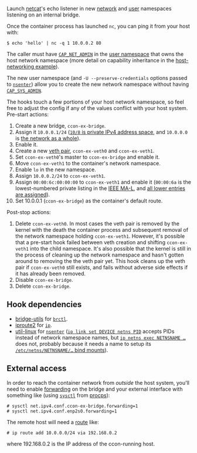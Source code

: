 Launch [netcat][]'s echo listener in new [network][namespaces.7] and
[user][user_namespaces.7] namespaces listening on an internal bridge.

Once the container process has launched `nc`, you can ping it from
your host with:

    $ echo 'hello' | nc -q 1 10.0.0.2 80

The caller must have [`CAP_NET_ADMIN`][capabilities.7] in the [user
namespace][user_namespaces.7] that owns the host network namespace
(more detail on capability inheritance in the [host-networking
example](../net-host-root)).

The new user namespace (and `-U --preserve-credentials` options passed
to [`nsenter`][nsenter.1]) allow you to create the new network
namespace without having [`CAP_SYS_ADMIN`][capabilities.7].

The hooks touch a few portions of your host network namespace, so feel
free to adjust the config if any of the values conflict with your host
system.  Pre-start actions:

1. Create a new bridge, `ccon-ex-bridge`.
2. Assign it `10.0.0.1/24` ([`10/8` is private IPv4 address
   space][rfc1918.3], and `10.0.0.0` is [the network as a
   whole][rfc922.7]).
3. Enable it.
4. Create a new [veth pair][namespaces.7], `ccon-ex-veth0` and
   `ccon-ex-veth1`.
5. Set `ccon-ex-veth0`'s master to `ccon-ex-bridge` and enable it.
6. Move `ccon-ex-veth1` to the container's network namespace.
8. Enable `lo` in the new namespace.
9. Assign `10.0.0.2/24` to `ccon-ex-veth1`.  
10. Assign `00:00:6c:00:00:00` to `ccon-ex-veth1` and enable it
    (`00:00:6a` is the lowest-numbered private listing in the [IEEE
    MA-L][MA-L], and [all lower entries are assigned][MA-L.txt]).
11. Set 10.0.0.1 (`ccon-ex-bridge`) as the container's default route.

Post-stop actions:

1. Delete `ccon-ex-veth0`.  In most cases the veth pair is removed by
   the kernel with the death the container process and subsequent
   removal of the network namespace holding `ccon-ex-veth1`.  However,
   it's possible that a pre-start hook failed between veth creation
   and shifting `ccon-ex-veth1` into the child namespace.  It's also
   possible that the kernel is still in the process of cleaning up the
   network namespace and hasn't gotten around to removing the the veth
   pair yet.  This hook cleans up the veth pair if `ccon-ex-veth0`
   still exists, and fails without adverse side effects if it has
   already been removed.
2. Disable `ccon-ex-bridge`.
3. Delete `ccon-ex-bridge`.

## Hook dependencies

* [bridge-utils][] for [`brctl`][brctl.8].
* [iproute2][] for [`ip`][ip.8].
* [util-linux][] for [`nsenter`][nsenter.1] ([`ip link set DEVICE netns
  PID`][ip-link.8] accepts PIDs instead of network namespace names,
  but [`ip netns exec NETNSNAME …`][ip-netns.8] does not, probably
  because it needs a name to setup its [`/etc/netns/NETNSNAME/…` bind
  mounts][ip-netns.8]).

## External access

In order to reach the container network from *outside* the host
system, you'll need to enable [forwarding][ip.7] on the bridge and
your external interface with something like (using
[`sysctl`][sysctl.8] from [procps][]):

    # sysctl net.ipv4.conf.ccon-ex-bridge.forwarding=1
    # sysctl net.ipv4.conf.enp2s0.forwarding=1

The remote host will need a [route][ip-route.8] like:

    # ip route add 10.0.0.0/24 via 192.168.0.2

where 192.168.0.2 is the IP address of the ccon-running host.

[MA-L]: http://standards.ieee.org/develop/regauth/oui/
[MA-L.txt]: https://services13.ieee.org/RST/standards-ra-web/rest/assignments/download/?registry=MA-L&format=txt
[rfc922.7]: https://tools.ietf.org/html/rfc922#section-7
[rfc1918.3]: https://tools.ietf.org/html/rfc1918#section-3

[bridge-utils]: https://wiki.linuxfoundation.org/networking/bridge
[iproute2]: https://wiki.linuxfoundation.org/networking/iproute2
[netcat]: http://nc110.sourceforge.net/
[procps]: https://gitlab.com/procps-ng/procps
[util-linux]: https://www.kernel.org/pub/linux/utils/util-linux/

[nsenter.1]: http://www.man7.org/linux/man-pages/man1/nsenter.1.html
[capabilities.7]: http://man7.org/linux/man-pages/man7/capabilities.7.html
[ip.7]: http://man7.org/linux/man-pages/man7/ip.7.html
[namespaces.7]: http://man7.org/linux/man-pages/man7/namespaces.7.html
[user_namespaces.7]: http://man7.org/linux/man-pages/man7/user_namespaces.7.html
[brctl.8]: http://man7.org/linux/man-pages/man8/brctl.8.html
[ip.8]: http://man7.org/linux/man-pages/man8/ip.8.html
[ip-link.8]: https://git.kernel.org/pub/scm/network/iproute2/iproute2.git/tree/man/man8/ip-link.8.in?h=v4.2.0
[ip-netns.8]: http://man7.org/linux/man-pages/man8/ip-netns.8.html
[ip-route.8]: http://man7.org/linux/man-pages/man8/ip-route.8.html
[iptables.8]: http://man7.org/linux/man-pages/man8/iptables.8.html
[sysctl.8]: http://man7.org/linux/man-pages/man8/sysctl.8.html
